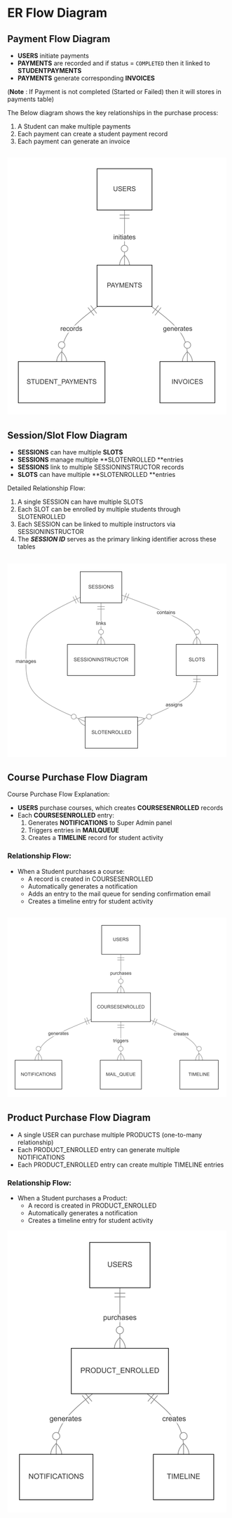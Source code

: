 # ER Flow Diagram

## Payment Flow Diagram

- **USERS** initiate payments
- **PAYMENTS** are recorded and if status = `COMPLETED` then it linked to **STUDENTPAYMENTS**
- **PAYMENTS** generate corresponding **INVOICES**

(**Note** : If Payment is not completed (Started or Failed) then it will stores in payments table)

The Below diagram shows the key relationships in the purchase process:

1. A Student can make multiple payments
2. Each payment can create a student payment record
3. Each payment can generate an invoice

![Payment Diagarm](payment.png)
-----------------------------------------------------------

## Session/Slot Flow Diagram

- **SESSIONS** can have multiple **SLOTS**
- **SESSIONS** manage multiple **SLOTENROLLED **entries
- **SESSIONS** link to multiple SESSIONINSTRUCTOR records
- **SLOTS** can have multiple **SLOTENROLLED **entries

Detailed Relationship Flow:

1. A single SESSION can have multiple SLOTS
2. Each SLOT can be enrolled by multiple students through SLOTENROLLED
3. Each SESSION can be linked to multiple instructors via SESSIONINSTRUCTOR
4. The ***SESSION ID*** serves as the primary linking identifier across these tables

![Session flow Diagarm](Session.png)
-----------------------------------------------------

## Course Purchase Flow Diagram

Course Purchase Flow Explanation:
- **USERS** purchase courses, which creates **COURSESENROLLED** records
- Each **COURSESENROLLED** entry:
  1. Generates **NOTIFICATIONS** to Super Admin panel 
  2. Triggers entries in **MAILQUEUE**
  3. Creates a **TIMELINE** record for student activity

### Relationship Flow:


- When a Student purchases a course:
   - A record is created in COURSESENROLLED
   - Automatically generates a notification
   - Adds an entry to the mail queue for sending confirmation email
   - Creates a timeline entry for student activity

![Coursesflow Diagarm](Courses.png)
--------------------------------------------------------
## Product Purchase Flow Diagram

- A single USER can purchase multiple PRODUCTS (one-to-many relationship)
- Each PRODUCT_ENROLLED entry can generate multiple NOTIFICATIONS
- Each PRODUCT_ENROLLED entry can create multiple TIMELINE entries

### Relationship Flow:

- When a Student purchases a Product:
   - A record is created in PRODUCT_ENROLLED
   - Automatically generates a notification
   - Creates a timeline entry for student activity

![Product Diagarm](Product.png)
